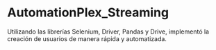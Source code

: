 # AutomationPlex_Streaming
Utilizando las librerías Selenium, Driver, Pandas y Drive, implementó la creación de usuarios de manera rápida y automatizada.
